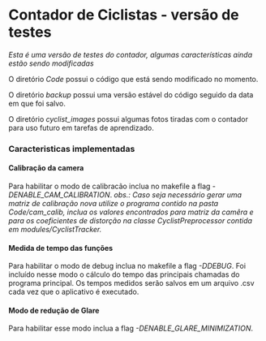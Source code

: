 Contador de Ciclistas - versão de testes
==============================================

*Esta é uma versão de testes do contador, algumas características ainda estão sendo modificadas*

O diretório *Code* possui o código que está sendo modificado no momento.

O diretório *backup* possui uma versão estável do código seguido da data em que foi salvo.

O diretório *cyclist_images* possui algumas fotos tiradas com o contador para uso futuro em tarefas de aprendizado.

### Caracteristicas implementadas

#### Calibração da camera
Para habilitar o modo de calibracão inclua no makefile a flag *-DENABLE\_CAM\_CALIBRATION*.
*obs.: Caso seja necessário gerar uma matriz de calibração nova utilize o programa contido na pasta Code/cam_calib, inclua os valores encontrados para matriz da camêra e para os coeficientes de distorção na classe CyclistPreprocessor contida em modules/CyclistTracker.*

#### Medida de tempo das funções
Para habilitar o modo de debug inclua no makefile a flag *-DDEBUG*.
Foi incluído nesse modo o cálculo do tempo das principais chamadas do programa principal. Os tempos medidos serão salvos em um arquivo .csv cada vez que o aplicativo é executado.

#### Modo de redução de Glare
Para habilitar esse modo inclua a flag *-DENABLE_GLARE_MINIMIZATION*.
	
